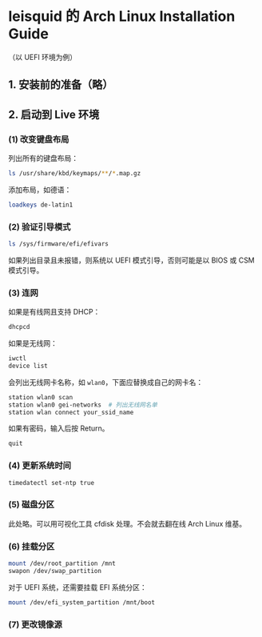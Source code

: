 # leisquid 的 Arch Linux Installation Guide

（以 UEFI 环境为例）

## 1. 安装前的准备（略）

## 2. 启动到 Live 环境

### (1) 改变键盘布局

列出所有的键盘布局：

```sh
ls /usr/share/kbd/keymaps/**/*.map.gz
```

添加布局，如德语：

```sh
loadkeys de-latin1
```

### (2) 验证引导模式

```sh
ls /sys/firmware/efi/efivars
```

如果列出目录且未报错，则系统以 UEFI 模式引导，否则可能是以 BIOS 或 CSM 模式引导。

### (3) 连网

如果是有线网且支持 DHCP：

```sh
dhcpcd
```

如果是无线网：

```sh
iwctl
device list
```

会列出无线网卡名称，如 `wlan0`，下面应替换成自己的网卡名：

```sh
station wlan0 scan
station wlan0 gei-networks  # 列出无线网名单
station wlan connect your_ssid_name
```

如果有密码，输入后按 Return。

```sh
quit
```

### (4) 更新系统时间

```sh
timedatectl set-ntp true
```

### (5) 磁盘分区

此处略。可以用可视化工具 cfdisk 处理。不会就去翻在线 Arch Linux 维基。

### (6) 挂载分区

```sh
mount /dev/root_partition /mnt
swapon /dev/swap_partition
```

对于 UEFI 系统，还需要挂载 EFI 系统分区：

```sh
mount /dev/efi_system_partition /mnt/boot
```

### (7) 更改镜像源
